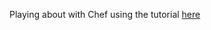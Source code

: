 Playing about with Chef using the tutorial [here](https://learn.chef.io/learn-the-basics/ubuntu/configure-a-resource/)
